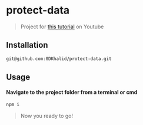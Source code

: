 # protect-data

> Project for [this tutorial](https://www.youtube.com/watch?v=ELc5wvNjcTY&list=PLy2vwCvAbFKSmjvT1NsUEu6N58kf8qGFt) on Youtube

## Installation

```bash
git@github.com:0DKhalid/protect-data.git
```

## Usage

#### Navigate to the project folder from a terminal or cmd

```bash
npm i

```

> Now you ready to go!
